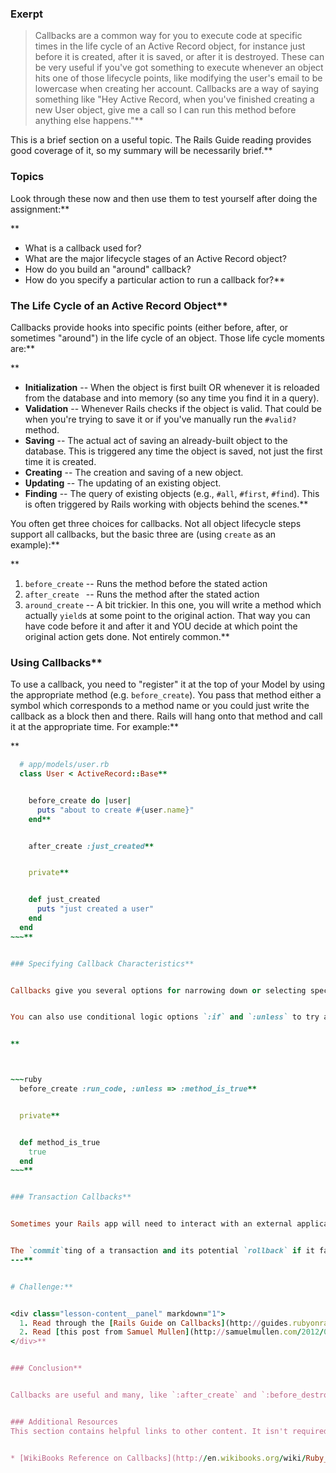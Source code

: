 ### Exerpt
>Callbacks are a common way for you to execute code at specific times in the life cycle of an Active Record object, for instance just before it is created, after it is saved, or after it is destroyed.  These can be very useful if you've got something to execute whenever an object hits one of those lifecycle points, like modifying the user's email to be lowercase when creating her account.  Callbacks are a way of saying something like "Hey Active Record, when you've finished creating a new User object, give me a call so I can run this method before anything else happens."**


This is a brief section on a useful topic.  The Rails Guide reading provides good coverage of it, so my summary will be necessarily brief.**


###  Topics
Look through these now and then use them to test yourself after doing the assignment:**


**



* What is a callback used for?
* What are the major lifecycle stages of an Active Record object?
* How do you build an "around" callback?
* How do you specify a particular action to run a callback for?**


### The Life Cycle of an Active Record Object**


Callbacks provide hooks into specific points (either before, after, or sometimes "around") in the life cycle of an object.  Those life cycle moments are:**


**



* **Initialization** -- When the object is first built OR whenever it is reloaded from the database and into memory (so any time you find it in a query).
* **Validation** -- Whenever Rails checks if the object is valid. That could be when you're trying to save it or if you've manually run the `#valid?` method.
* **Saving** -- The actual act of saving an already-built object to the database. This is triggered any time the object is saved, not just the first time it is created.
* **Creating** -- The creation and saving of a new object.
* **Updating** -- The updating of an existing object.
* **Finding** -- The query of existing objects (e.g., `#all`, `#first`, `#find`). This is often triggered by Rails working with objects behind the scenes.**


You often get three choices for callbacks.  Not all object lifecycle steps support all callbacks, but the basic three are (using `create` as an example):**


**



1. `before_create` -- Runs the method before the stated action
2. `after_create ` -- Runs the method after the stated action
3. `around_create` -- A bit trickier.  In this one, you will write a method which actually `yield`s at some point to the original action.  That way you can have code before it and after it and YOU decide at which point the original action gets done.  Not entirely common.**


### Using Callbacks**


To use a callback, you need to "register" it at the top of your Model by using the appropriate method (e.g. `before_create`).  You pass that method either a symbol which corresponds to a method name or you could just write the callback as a block then and there.  Rails will hang onto that method and call it at the appropriate time.  For example:**


**



~~~ruby
  # app/models/user.rb
  class User < ActiveRecord::Base**


    before_create do |user|
      puts "about to create #{user.name}"
    end**


    after_create :just_created**


    private**


    def just_created
      puts "just created a user"
    end
  end
~~~**


### Specifying Callback Characteristics**


Callbacks give you several options for narrowing down or selecting specifically when you want them to run.  If you only want to run a callback when a particular controller action calls it, use the `:on` option, which takes either a single symbol or a full array, e.g. `before_create :run_code, :on => [:create, :update]`.**


You can also use conditional logic options `:if` and `:unless` to try a method before running callbacks, for instance:**


**



~~~ruby
  before_create :run_code, :unless => :method_is_true**


  private**


  def method_is_true
    true
  end
~~~**


### Transaction Callbacks**


Sometimes your Rails app will need to interact with an external application (which is inherently imperfect) as a part of the save process.  Other times your save will involve juggling several balls at once and, if one fails, they all need to be rolled back.  Typically these cases will involve wrapping your database save operation in a "transaction," which means that either all the steps work or they all fail and are rolled back.**


The `commit`ting of a transaction and its potential `rollback` if it fails are both lifecycle events that you can latch onto with callbacks, e.g. `after_commit` and `before_rollback`.  This is uncommon, so consider it another one of those "just remember that it's an option" type things.
---**


# Challenge:**


<div class="lesson-content__panel" markdown="1">
  1. Read through the [Rails Guide on Callbacks](http://guides.rubyonrails.org/active_record_callbacks.html)
  2. Read [this post from Samuel Mullen](http://samuelmullen.com/2012/01/guidelines-for-using-activerecord-callbacks/) on guidelines for using callbacks.
</div>**


### Conclusion**


Callbacks are useful and many, like `:after_create` and `:before_destroy`, are pretty common.  There's no rocket science here, just a helpful concept.**


### Additional Resources
This section contains helpful links to other content. It isn't required, so consider it supplemental.**


* [WikiBooks Reference on Callbacks](http://en.wikibooks.org/wiki/Ruby_on_Rails/ActiveRecord/Callbacks)
